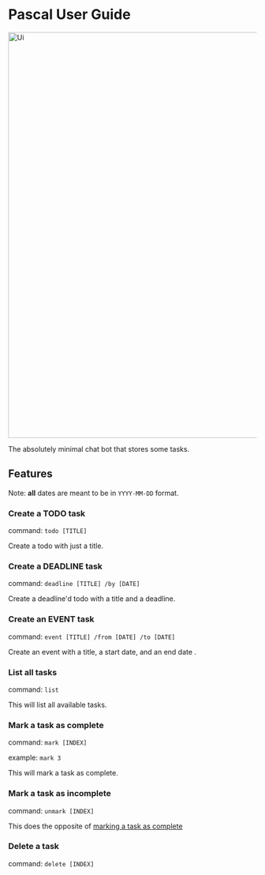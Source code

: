 # Pascal User Guide

<img width="822" alt="Ui" src="https://github.com/user-attachments/assets/21472346-7f29-4b8d-9bae-06277e119b8f" />

The absolutely minimal chat bot that stores some tasks.

## Features

Note: **all** dates are meant to be in `YYYY-MM-DD` format.

### Create a TODO task

command: `todo [TITLE]`

Create a todo with just a title.

### Create a DEADLINE task

command: `deadline [TITLE] /by [DATE]`

Create a deadline'd todo with a title and a deadline.

### Create an EVENT task

command: `event [TITLE] /from [DATE] /to [DATE]`

Create an event with a title, a start date, and an end date .

### List all tasks

command: `list`

This will list all available tasks.

### Mark a task as complete

command: `mark [INDEX]`

example: `mark 3`

This will mark a task as complete.

### Mark a task as incomplete

command: `unmark [INDEX]`

This does the opposite of [marking a task as complete](#mark-a-task-as-complete)

### Delete a task

command: `delete [INDEX]`
